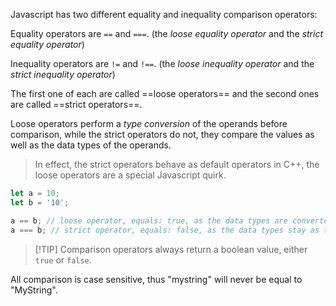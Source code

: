 Javascript has two different equality and inequality comparison operators:

Equality operators are `==` and `===`.
(the *loose equality operator* and the *strict equality operator*)

Inequality operators are `!=` and `!==`.
(the *loose inequality operator* and the *strict inequality operator*)

The first one of each are called ==loose operators== and the second ones are called ==strict operators==.

Loose operators perform a _type conversion_ of the operands before comparison, while the strict operators do not, they compare the values as well as the data types of the operands.

> In effect, the strict operators behave as default operators in C++, the loose operators are a special Javascript quirk. 

```js
let a = 10;
let b = '10';

a == b; // loose operator, equals: true, as the data types are converted before the comparison
a === b; // strict operator, equals: false, as the data types stay as they are, and a string is not equal to an integer
```

>[!TIP] Comparison operators always return a boolean value, either `true` or `false`.

All comparison is case sensitive, thus "mystring" will never be equal to "MyString".